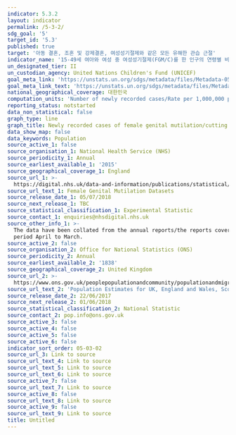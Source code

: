 ```yaml
---
indicator: 5.3.2
layout: indicator
permalink: /5-3-2/
sdg_goal: '5'
target_id: '5.3'
published: true
target: '아동 결혼, 조혼 및 강제결혼, 여성성기절제와 같은 모든 유해한 관습 근절'
indicator_name: '15-49세 여아와 여성 중 여성성기절제(FGM/C)를 한 인구의 연령별 비율 '
un_designated_tier: II
un_custodian_agency: United Nations Children's Fund (UNICEF)
goal_meta_link: 'https://unstats.un.org/sdgs/metadata/files/Metadata-05-03-02.pdf'
goal_meta_link_text: 'https://unstats.un.org/sdgs/metadata/files/Metadata-05-03-02.pdf'
national_geographical_coverage: 대한민국
computation_units: 'Number of newly recorded cases/Rate per 1,000,000 population'
reporting_status: notstarted
data_non_statistical: false
graph_type: line
graph_title: Newly recorded cases of female genital mutilation/cutting
data_show_map: false
data_keywords: Population
source_active_1: false
source_organisation_1: National Health Service (NHS)
source_periodicity_1: Annual
source_earliest_available_1: '2015'
source_geographical_coverage_1: England
source_url_1: >-
  https://digital.nhs.uk/data-and-information/publications/statistical/female-genital-mutilation
source_url_text_1: Female Genital Mutilation Datasets
source_release_date_1: 05/07/2018
source_next_release_1: TBC
source_statistical_classification_1: Experimental Statistic
source_contact_1: enquiries@nhsdigital.nhs.uk
source_other_info_1: >-
  The data have been collated from the annual reports/the reports covering the
  period April to March.
source_active_2: false
source_organisation_2: Office for National Statistics (ONS)
source_periodicity_2: Annual
source_earliest_available_2: '1838'
source_geographical_coverage_2: United Kingdom
source_url_2: >-
  https://www.ons.gov.uk/peoplepopulationandcommunity/populationandmigration/populationestimates/datasets/populationestimatesforukenglandandwalesscotlandandnorthernireland
source_url_text_2: 'Population Estimates for UK, England and Wales, Scotland and Northern Ireland'
source_release_date_2: 22/06/2017
source_next_release_2: 01/06/2018
source_statistical_classification_2: National Statistic
source_contact_2: pop.info@ons.gov.uk
source_active_3: false
source_active_4: false
source_active_5: false
source_active_6: false
indicator_sort_order: 05-03-02
source_url_3: Link to source
source_url_text_4: Link to source
source_url_text_5: Link to source
source_url_text_6: Link to source
source_active_7: false
source_url_text_7: Link to source
source_active_8: false
source_url_text_8: Link to source
source_active_9: false
source_url_text_9: Link to source
title: Untitled
---
```

